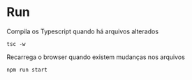 # Run

Compila os Typescript quando há arquivos alterados

`tsc -w`

Recarrega o browser quando existem mudanças nos arquivos

`npm run start`